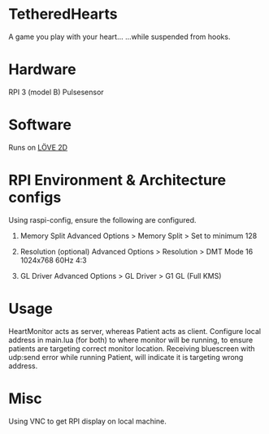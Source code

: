 # TetheredHearts
A game you play with your heart...
...while suspended from hooks.


# Hardware
RPI 3 (model B)
Pulsesensor


# Software
Runs on <a href="https://love2d.org/">LÖVE 2D</a>


# RPI Environment & Architecture configs
Using raspi-config, ensure the following are configured.

1. Memory Split
Advanced Options > Memory Split > Set to minimum 128

2. Resolution (optional)
Advanced Options > Resolution > DMT Mode 16 1024x768 60Hz 4:3

3. GL Driver 
Advanced Options > GL Driver > G1 GL (Full KMS)


# Usage
HeartMonitor acts as server, whereas Patient acts as client. Configure local address in main.lua (for both) to where monitor will be running, to ensure patients are targeting correct monitor location. Receiving bluescreen with udp:send error while running Patient, will indicate it is targeting wrong address.


# Misc
Using VNC to get RPI display on local machine. 
